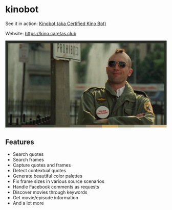 # kinobot
See it in action: [Kinobot (aka Certified Kino Bot)](https://www.facebook.com/certifiedkino/)

Website: https://kino.caretas.club

![alt text](result.png)

## Features
* Search quotes
* Search frames
* Capture quotes and frames
* Detect contextual quotes
* Generate beautiful color palettes
* Fix frame sizes in various source scenarios
* Handle Facebook comments as requests
* Discover movies through keywords
* Get movie/episode information
* And a lot more
